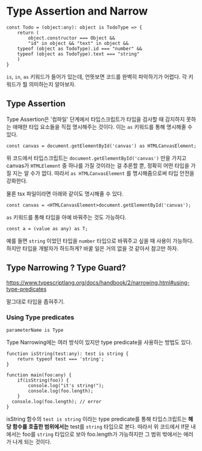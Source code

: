 # Type Assertion and Narrow

```tsx
const Todo = (object:any): object is TodoType => {
	return (
		object.constructor === Object &&
		"id" in object && "text" in object &&
    typeof (object as TodoType).id === "number" &&
    typeof (object as TodoType).text === "string"
	)
}
```

`is`, `in`, `as` 키워드가 들어가 있는데, 언뜻보면 코드를 완벽히 파악하기가 어렵다. 각 키워드가 뭘 의미하는지 알아보자.

## Type Assertion

Type Assertion은 '컴파일' 단계에서 타입스크립트가 타입을 검사할 때 감지하지 못하는 애매한 타입 요소들을 직접 명시해주는 것이다. 이는 `as` 키워드를 통해 명시해줄 수 있다. 

```tsx
const canvas = document.getElementById('canvas') as HTMLCanvasElement;
```

위 코드에서 타입스크립트는 `document.getElementById('canvas')` 만을 가지고 canvas가 `HTMLElement` 중 하나를 가질 것이라는 걸 추론할 뿐, 정확히 어떤 타입을 가질 지는 알 수가 없다. 따라서 `as HTMLCanvasElement` 를 명시해줌으로써 타입 안전을 강화한다.

물론 tsx 파일이라면 아래와 같이도 명시해줄 수 있다. 

```tsx
const canvas = <HTMLCanvasElement>document.getElementById('canvas');
```

`as` 키워드를 통해 타입을 아예 바꿔주는 것도 가능하다.

```tsx
const a = (value as any) as T;
```

예를 들면 `string` 이었던 타입을 `number` 타입으로 바꿔주고 싶을 때 사용이 가능하다. 하지만 타입을 개발자가 하드하게? 바꿀 일은 거의 없을 것 같아서 참고만 하자.

## Type Narrowing ? Type Guard?

https://www.typescriptlang.org/docs/handbook/2/narrowing.html#using-type-predicates

말그대로 타입을 좁혀주기.

### Using Type predicates

```
parameterName is Type
```

Type Narrowing에는 여러 방식이 있지만 type predicate을 사용하는 방법도 있다.

```tsx
function isString(test:any): test is string {
	return typeof test === 'string';
}

function main(foo:any) {
	if(isString(foo)) {
		console.log("it's string!");
		console.log(foo.length);
	}
  console.log(foo.length); // error
}
```

isString 함수의 `test is string` 이라는 type predicate를 통해 타입스크립트는 **해당 함수를 호출한 범위에서는** test를 `string` 타입으로 본다. 따라서 위 코드에서 If문 내에서는 foo를 `string` 타입으로 보아 foo.length가 가능하지만 그 범위 밖에서는 에러가 나게 되는 것이다.

